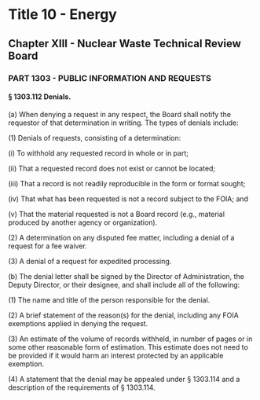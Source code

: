 
# Title 10 - Energy
## Chapter XIII - Nuclear Waste Technical Review Board
### PART 1303 - PUBLIC INFORMATION AND REQUESTS
#### § 1303.112 Denials.

(a) When denying a request in any respect, the Board shall notify the requestor of that determination in writing. The types of denials include:

(1) Denials of requests, consisting of a determination:

(i) To withhold any requested record in whole or in part;

(ii) That a requested record does not exist or cannot be located;

(iii) That a record is not readily reproducible in the form or format sought;

(iv) That what has been requested is not a record subject to the FOIA; and

(v) That the material requested is not a Board record (e.g., material produced by another agency or organization).

(2) A determination on any disputed fee matter, including a denial of a request for a fee waiver.

(3) A denial of a request for expedited processing.

(b) The denial letter shall be signed by the Director of Administration, the Deputy Director, or their designee, and shall include all of the following:

(1) The name and title of the person responsible for the denial.

(2) A brief statement of the reason(s) for the denial, including any FOIA exemptions applied in denying the request.

(3) An estimate of the volume of records withheld, in number of pages or in some other reasonable form of estimation. This estimate does not need to be provided if it would harm an interest protected by an applicable exemption.

(4) A statement that the denial may be appealed under § 1303.114 and a description of the requirements of § 1303.114.
